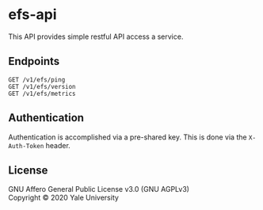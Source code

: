 # efs-api

This API provides simple restful API access a service.

## Endpoints

```
GET /v1/efs/ping
GET /v1/efs/version
GET /v1/efs/metrics
```

## Authentication

Authentication is accomplished via a pre-shared key.  This is done via the `X-Auth-Token` header.

## License

GNU Affero General Public License v3.0 (GNU AGPLv3)  
Copyright © 2020 Yale University
